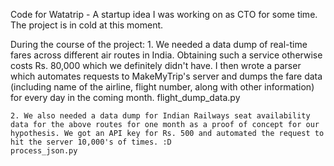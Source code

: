 Code for Watatrip - A startup idea I was working on as CTO for some time. The project is in cold at this moment.

During the course of the project:
	1. We needed a data dump of real-time fares across different air routes in India. Obtaining such a service otherwise costs Rs. 80,000 which we definitely didn't have. I then wrote a parser which automates requests to MakeMyTrip's server and dumps the fare data (including name of the airline, flight number, along with other information) for every day in the coming month.
	flight_dump_data.py

	2. We also needed a data dump for Indian Railways seat availability data for the above routes for one month as a proof of concept for our hypothesis. We got an API key for Rs. 500 and automated the request to hit the server 10,000's of times. :D
	process_json.py
